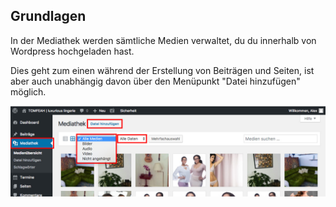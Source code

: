 ## Grundlagen

In der Mediathek werden sämtliche Medien verwaltet, du du innerhalb von Wordpress hochgeladen hast.

Dies geht zum einen während der Erstellung von Beiträgen und Seiten, ist aber auch unabhängig davon über den Menüpunkt "Datei hinzufügen" möglich.

![image](./assets/overview.jpg)
